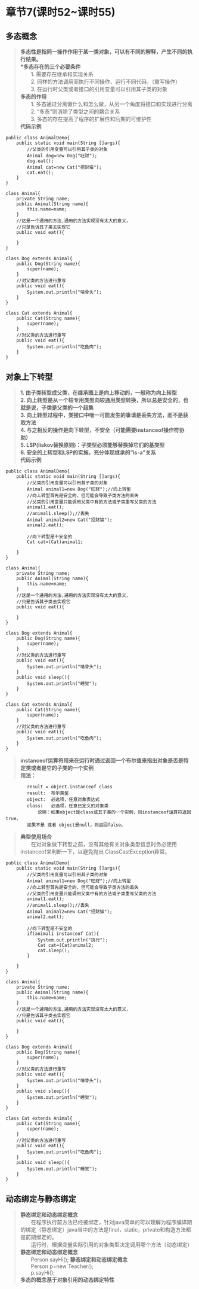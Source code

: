 # 章节7(课时52~课时55)   
## 多态概念    
> **多态性是指同一操作作用于某一类对象，可以有不同的解释，产生不同的执行结果。**      
> **\*多态存在的三个必要条件**   
> &ensp;&ensp;&ensp;&ensp;1. 需要存在继承和实现关系   
> &ensp;&ensp;&ensp;&ensp;2. 同样的方法调用而执行不同操作、运行不同代码。（重写操作）   
> &ensp;&ensp;&ensp;&ensp;3. 在运行时父类或者接口的引用变量可以引用其子类的对象    
> **多态的作用**   
> &ensp;&ensp;&ensp;&ensp;1. 多态通过分离做什么和怎么做，从另一个角度将接口和实现进行分离    
> &ensp;&ensp;&ensp;&ensp;2. “多态”则消除了类型之间的耦合关系   
> &ensp;&ensp;&ensp;&ensp;3. 多态的存在提高了程序的扩展性和后期的可维护性   
> **代码示例**   
```
public class AnimalDemo{
    public static void main(String []args){
        //父类的引用变量可以引用其子类的对象  
        Animal dog=new Dog("旺财");
        dog.eat();
        Animal cat=new Cat("招财猫");
        cat.eat();
    }
}

class Animal{
    private String name;
    public Animal(String name){
        this.name=name;
    }
    //这是一个通用的方法,通用的方法实现没有太大的意义，
    //只是告诉其子类去实现它
    public void eat(){
    
    }
}

class Dog extends Animal{
    public Dog(String name){
        super(name);
    }
    //对父类的方法进行重写
    public void eat(){
        System.out.println("啃骨头");
    }
}

class Cat extends Animal{
    public Cat(String name){
        super(name);
    }
    //对父类的方法进行重写
    public void eat(){
        System.out.println("吃鱼肉");
    }
}
```
## 对象上下转型   
> **1. 由子类转型成父类，在继承图上是向上移动的，一般称为向上转型**   
> **2. 向上转型是从一个较专用类型向较通用类型转换，所以总是安全的，也就是说，子类是父类的一个超集**     
> **3. 向上转型过程中，类接口中唯一可能发生的事请是丢失方法，而不是获取方法**   
> **4. 与之相反的操作是向下转型，不安全（可能需要instanceof操作符协助）**    
> **5. LSP(liskov替换原则)：子类型必须能够替换掉它们的基类型**     
> **6. 安全的上转型和LSP的实施，充分体现继承的“is-a”关系**     
> **代码示例**   
```
public class AnimalDemo{
    public static void main(String []args){
        //父类的引用变量可以引用其子类的对象  
        Animal animal1=new Dog("旺财");//向上转型
        //向上转型首先是安全的，但可能会导致子类方法的丢失  
        //父类的引用变量只能调用父类中有的方法或子类重写父类的方法
        animal1.eat();
        //animal1.sleep();//丢失
        Animal animal2=new Cat("招财猫");
        animal2.eat();
        
        //向下转型是不安全的
        Cat cat=(Cat)animal1;
        
    }
}

class Animal{
    private String name;
    public Animal(String name){
        this.name=name;
    }
    //这是一个通用的方法,通用的方法实现没有太大的意义，
    //只是告诉其子类去实现它
    public void eat(){
    
    }
}

class Dog extends Animal{
    public Dog(String name){
        super(name);
    }
    //对父类的方法进行重写
    public void eat(){
        System.out.println("啃骨头");
    }
    public void sleep(){
        System.out.println("睡觉");
    }
}

class Cat extends Animal{
    public Cat(String name){
        super(name);
    }
    //对父类的方法进行重写
    public void eat(){
        System.out.println("吃鱼肉");
    }
}
```
> **instanceof运算符用来在运行时通过返回一个布尔值来指出对象是否是特定类或者是它的子类的一个实例**     
> **用法：**
```
        result = object.instanceof class
        result:  布尔类型
        object:  必选项，任意对象表达式
        class:   必选项，任意已定义的对象类  
            说明：如果object是class或其子类的一个实例，则instanceof运算符返回true，
        如果不是 或者 object是null，则返回false。
```
> **典型使用场合**    
> &ensp;&ensp;&ensp;&ensp;在对对象做下转型之前，没有其他有关对象类型信息时务必使用instanceof来判断一下，以避免抛出 ClassCastException异常。   
```
public class AnimalDemo{
    public static void main(String []args){
        //父类的引用变量可以引用其子类的对象  
        Animal animal1=new Dog("旺财");//向上转型
        //向上转型首先是安全的，但可能会导致子类方法的丢失  
        //父类的引用变量只能调用父类中有的方法或子类重写父类的方法
        animal1.eat();
        //animal1.sleep();//丢失
        Animal animal2=new Cat("招财猫");
        animal2.eat();
        
        //向下转型是不安全的
        if(animal1 instanceof Cat){
            System.out.println("执行");
            Cat cat=(Cat)animal2;
            cat.sleep();
        }
        
    }
}

class Animal{
    private String name;
    public Animal(String name){
        this.name=name;
    }
    //这是一个通用的方法,通用的方法实现没有太大的意义，
    //只是告诉其子类去实现它
    public void eat(){
    
    }
}

class Dog extends Animal{
    public Dog(String name){
        super(name);
    }
    //对父类的方法进行重写
    public void eat(){
        System.out.println("啃骨头");
    }
    public void sleep(){
        System.out.println("睡觉");
    }
}

class Cat extends Animal{
    public Cat(String name){
        super(name);
    }
    //对父类的方法进行重写
    public void eat(){
        System.out.println("吃鱼肉");
    }
    public void sleep(){
        System.out.println("睡觉");
    }
}
```   
## 动态绑定与静态绑定    
> **静态绑定和动态绑定概念**      
> &ensp;&ensp;&ensp;&ensp;在程序执行前方法已经被绑定，针对java简单的可以理解为程序编译期的绑定（静态绑定）java当中的方法是final，static，private和构造方法都是前期绑定的。    
> &ensp;&ensp;&ensp;&ensp;运行时，根据变量实际引用的对象类型决定调用哪个方法（动态绑定）    
> **静态绑定和动态绑定概念**   
> &ensp;&ensp;&ensp;&ensp;Person sayHi(); 
> **静态绑定和动态绑定概念**     
> &ensp;&ensp;&ensp;&ensp;Person p=new Teacher();     
> &ensp;&ensp;&ensp;&ensp;p.sayHi();    
> **多态的概念基于对象引用的动态绑定特性**          
